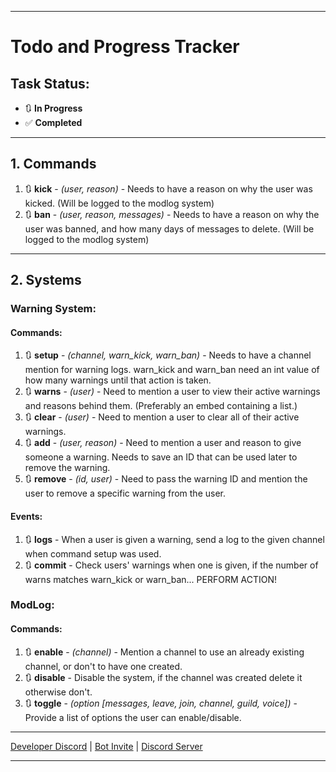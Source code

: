 
---

# Todo and Progress Tracker

## Task Status: 
- 🔃 **In Progress**
- ✅ **Completed**

---

## 1. Commands
1. 🔃 **kick** - *(user, reason)* - Needs to have a reason on why the user was kicked. (Will be logged to the modlog system)
2. 🔃 **ban** - *(user, reason, messages)* - Needs to have a reason on why the user was banned, and how many days of messages to delete. (Will be logged to the modlog system)

---

## 2. Systems

### Warning System:

#### Commands:
1. 🔃 **setup** - *(channel, warn_kick, warn_ban)* - Needs to have a channel mention for warning logs. warn_kick and warn_ban need an int value of how many warnings until that action is taken.
2. 🔃 **warns** - *(user)* - Need to mention a user to view their active warnings and reasons behind them. (Preferably an embed containing a list.)
3. 🔃 **clear** - *(user)* - Need to mention a user to clear all of their active warnings.
4. 🔃 **add** - *(user, reason)* - Need to mention a user and reason to give someone a warning. Needs to save an ID that can be used later to remove the warning.
5. 🔃 **remove** - *(id, user)* - Need to pass the warning ID and mention the user to remove a specific warning from the user.

#### Events:
1. 🔃 **logs** - When a user is given a warning, send a log to the given channel when command setup was used.
2. 🔃 **commit** - Check users' warnings when one is given, if the number of warns matches warn_kick or warn_ban... PERFORM ACTION!

### ModLog:

#### Commands:
1. 🔃 **enable** - *(channel)* - Mention a channel to use an already existing channel, or don't to have one created.
2. 🔃 **disable** - Disable the system, if the channel was created delete it otherwise don't.
3. 🔃 **toggle** - *(option [messages, leave, join, channel, guild, voice])* - Provide a list of options the user can enable/disable.

---

[Developer Discord](https://discord.com/users/827940585201205258 "I'm the best") | [Bot Invite](https://discord.com/api/oauth2/authorize?client_id=1208974336795344977&permissions=8&scope=bot+applications.commands "Invite the best discord bot!") | [Discord Server](https://discord.gg/bngG4MFDMh "Join the project today!")

---
